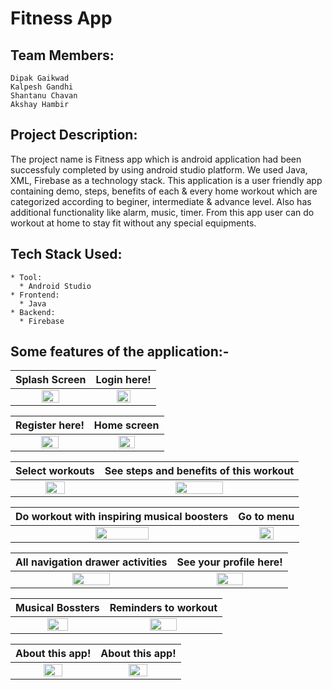 # Fitness App


## Team Members:
	
	Dipak Gaikwad
	Kalpesh Gandhi
	Shantanu Chavan
	Akshay Hambir

## Project Description:

The project name is Fitness app which is android application had been successfuly completed by using android studio platform. We used Java, XML, Firebase as a technology stack. This application is a user friendly app containing demo, steps, benefits of each & every home workout which are categorized according to beginer, intermediate & advance level. Also has additional functionality like alarm, music, timer. From this app user can do workout at home to stay fit without any special equipments.



## Tech Stack Used:
	* Tool:
	  * Android Studio
	* Frontend:
	  * Java
	* Backend:
	  * Firebase



## Some features of the application:-

Splash Screen                 |                   Login here!
:---------------------------------:        |      :------------------------------:
<img src="https://user-images.githubusercontent.com/67187531/128697258-592ab3fa-b533-4cbf-b5f3-ddea59c95584.png" width="50%">  | <img src="https://user-images.githubusercontent.com/67187531/128697289-4a1ba67f-fba7-4247-ab56-2f5c0fea63ad.png" width="50%">

Register here!                  |                  Home screen
:---------------------------------:        |      :------------------------------:
<img src="https://user-images.githubusercontent.com/67187531/128697296-6d2fb784-7b87-4506-91ed-f69e5a860756.png" width="50%">     |<img src="https://user-images.githubusercontent.com/67187531/128697305-691b5fdd-878e-4bfc-9ff1-906577116a7d.png" width="50%">

Select workouts            |                   See steps and benefits of this workout
:---------------------------------:        |      :------------------------------:
<img src="https://user-images.githubusercontent.com/67187531/128697314-1f8af879-a350-43dd-a0f7-30d88e6a2392.png" width="50%">     |<img src="https://user-images.githubusercontent.com/67187531/128697325-134409ef-5811-4fad-8593-4c83958e65b7.png" width="50%">

Do workout with inspiring musical boosters              |                   Go to menu
:---------------------------------:        |      :------------------------------:
<img src="https://user-images.githubusercontent.com/67187531/128697333-b0f441b8-a1b4-434e-9874-f5ee70c6ff09.png" width="50%">     |<img src="https://user-images.githubusercontent.com/67187531/128697337-7f621f04-e0f2-47ad-a772-30a7cabf5e5e.png" width="50%">

All navigation drawer activities              |             See your profile here!
:---------------------------------:        |      :------------------------------:
<img src="https://user-images.githubusercontent.com/67187531/128697342-a4394639-11e5-490f-9a4a-2e15d746df4c.png" width="50%">     |<img src="https://user-images.githubusercontent.com/67187531/128697346-cb877b9e-8d05-412d-a1d4-0626a18021ba.png" width="50%">

Musical Bossters    |                   Reminders to workout
:---------------------------------:        |      :------------------------------:
<img src="https://user-images.githubusercontent.com/67187531/128697349-5bae6ad4-d984-4c20-9484-168688209b98.png" width="50%">    |<img src="https://user-images.githubusercontent.com/67187531/128697351-f6697927-6e6f-4472-9e60-2525da91a8d3.png" width="50%">

About this app!                |                  About this app!
:---------------------------------:             |      :------------------------------:
<img src="https://user-images.githubusercontent.com/67187531/128697352-a2e733f2-5c93-4c60-a406-90955402e77f.png" width="50%">      |<img src="https://user-images.githubusercontent.com/67187531/128697357-4bb1a191-368a-4148-aac2-19b8f1d9b227.png" width="50%">
